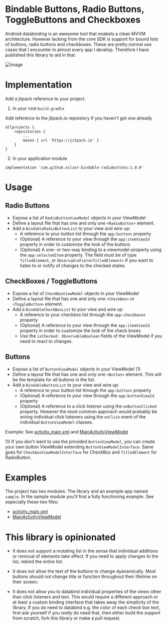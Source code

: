 # Bindable Buttons, Radio Buttons, ToggleButtons and Checkboxes  

Android databinding is an awesome tool that enabels a clean MVVM architecture. However lacking from
the core SDK is support for bound lists of buttons, radio buttons and checkboxes. These are pretty
normal use cases that I encounter in almost every app I develop. Therefore I have published this
library to aid in that.

![image](https://user-images.githubusercontent.com/990654/131252314-5f5b80a8-d3ba-48a4-b2c0-206b62ad377a.png)

# Implementation

Add a jitpack reference to your project.

1. In your root `build.gradle`

Add reference to the jitpack.io repoistory if you haven't got one already

```
allprojects {
    repositories {
        ...
        maven { url 'https://jitpack.io' }
    }
}
```

2. In your application module

```
implementation 'com.github.nilzor:bindable-radiobuttons:1.0.0'
```

# Usage

## Radio Buttons

- Expose a list of `RadioButtonViewModel` objects in your ViewModel 
- Define a layout file that has one and only one `<RadioButton>` element.
- Add a `BindableRadioButtonList` to your view and wire up:
  - A reference to your button list through the `app:buttons` property
  - (Optional) A reference to your view through the `app:itemViewId` property in order to customize the look of the buttons 
  - (Optional) A one- or two-way binding to a viewmodel-property using the `app:selectedItem` property. 
    The field must be of type `TitledElement`, or `ObservableField<TitledElement>` if you want to listen 
    to or notify of changes to the checked states.

## CheckBoxes / ToggleButtons

- Expose a list of `CheckBoxViewModel` objects in your ViewModel
- Define a layout file that has one and only one `<CheckBox>` or `<ToggleButton>` element.
- Add a `BindableCheckBoxList` to your view and wire up:
  - A reference to your checkbox list through the `app:checkboxes` property
  - (Optional) A reference to your view through the `app:itemViewId` property in order to customize the look of the check boxes
  - Use the `isChecked: ObservableBoolean` fields of the ViewModel if you need to react to changes.

## Buttons

- Expose a list of `ButtonViewModel` objects in your ViewModel (1)   
- Define a layout file that has one and only one `<Button>` element. This will be the template for all buttons in the list. 
- Add a `BindableButtonList` to your view and wire up:
  - A reference to your button list through the `app:buttons` property
  - (Optional) A reference to your view through the `app:buttonViewId` property 
  - (Optional) A reference to a click listener using the `onButtonClicked` property. However
    the most common approach would probably be wiring individual click listeners using the `onClick`
    event of the individual `ButtonViewModel`-classes.
    
Example: See [activity_main.xml](https://github.com/Nilzor/bindable-radiobuttons/blob/main/example/src/main/res/layout/activity_main.xml#L21-L28) and [MainActivityViewModel](https://github.com/Nilzor/bindable-radiobuttons/blob/main/example/src/main/java/com/nilsenlabs/bindableradiobuttons/sample/MainActivityViewModel.kt#L16-L20) 
 
(1) If you don't want to use the provided `ButtonViewModel`, you can create your own button ViewModel extending `ButtonViewModelInterface`.
 Same goes for `CheckboxViewModelInterface` for CheckBox and `TitledElement` for RadioButton. 

# Examples

The project has two modules: The library and an example app named `sample`. In the sample module you'll find
a fully functioning example. See especially these two files:

- [activity_main.xml](https://github.com/Nilzor/bindable-radiobuttons/blob/main/example/src/main/res/layout/activity_main.xml)
- [MainActivityViewModel](https://github.com/Nilzor/bindable-radiobuttons/blob/main/example/src/main/java/com/nilsenlabs/bindableradiobuttons/sample/MainActivityViewModel.kt)

# This library is opinionated

- It does not support a mutating list in the sense that individual additions or removal of elements
  take effect. If you need to apply changes to the list, rebind the entire list. 
  
- It does not allow the text of the buttons to change dyanamically. Most buttons should not
change title or function throughout their lifetime on their screen.
  
- It does not allow you to databind individual properties of the views other than click listeners and text.
  This would require a different approach or at least a custom binding interface that 
  takes away the simplicity of the library. If you _do_ need to databind e.g. the color of each check box text, 
  first ask yourself if you _really_ do need that, then either build the support from scratch, fork this
  library or make a pull request. 
